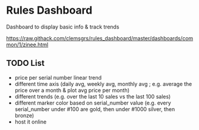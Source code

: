 # Rules Dashboard

Dashboard to display basic info &amp; track trends

https://raw.githack.com/clemsgrs/rules_dashboard/master/dashboards/common/1/zinee.html

## TODO List

- price per serial number linear trend
- different time axis (daily avg, weekly avg, monthly avg ; e.g. average the price over a month & plot avg price per month)
- different trends (e.g. over the last 10 sales vs the last 100 sales)
- different marker color based on serial_number value (e.g. every serial_number under #100 are gold, then under #1000 silver, then bronze)
- host it online